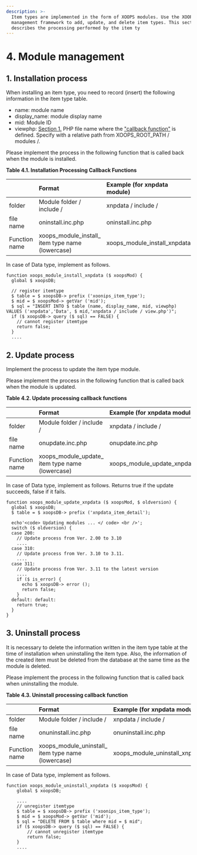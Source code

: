 ```yaml
---
description: >-
  Item types are implemented in the form of XOOPS modules. Use the XOOPS module
  management framework to add, update, and delete item types. This section
  describes the processing performed by the item ty
---
```


# 4. Module management

## 1. Installation process

When installing an item type, you need to record \(insert\) the following information in the item type table.

* name: module name
* display\_name: module display name
* mid: Module ID
* viewphp: [Section 1.](https://xoonips.osdn.jp/manuals/itemtype-340/itemtype.html#itemtype.callback) PHP file name where the ["callback function"](https://xoonips.osdn.jp/manuals/itemtype-340/itemtype.html#itemtype.callback) is defined. Specify with a relative path from XOOPS\_ROOT\_PATH / modules /.

Please implement the process in the following function that is called back when the module is installed.

**Table 4.1. Installation Processing Callback Functions**

|  | Format | Example \(for xnpdata module\) |
| :--- | :--- | :--- |
| folder | Module folder / include / | xnpdata / include / |
| file name | oninstall.inc.php | oninstall.inc.php |
| Function name | xoops\_module\_install\_ item type name \(lowercase\) | xoops\_module\_install\_xnpdata |

In case of Data type, implement as follows.

```text
function xoops_module_install_xnpdata ($ xoopsMod) {
  global $ xoopsDB;

  // register itemtype
  $ table = $ xoopsDB-> prefix ('xoonips_item_type');
  $ mid = $ xoopsMod-> getVar ('mid');
  $ sql = "INSERT INTO $ table (name, display_name, mid, viewphp) VALUES ('xnpdata','Data', $ mid,'xnpdata / include / view.php')";
  if ($ xoopsDB-> query ($ sql) == FALSE) {
    // cannot register itemtype
    return false;
  }
  ....
```

## 2. Update process

Implement the process to update the item type module.

Please implement the process in the following function that is called back when the module is updated.

**Table 4.2. Update processing callback functions**

|  | Format | Example \(for xnpdata module\) |
| :--- | :--- | :--- |
| folder | Module folder / include / | xnpdata / include / |
| file name | onupdate.inc.php | onupdate.inc.php |
| Function name | xoops\_module\_update\_ item type name \(lowercase\) | xoops\_module\_update\_xnpdata |

In case of Data type, implement as follows. Returns true if the update succeeds, false if it fails.

```text
function xoops_module_update_xnpdata ($ xoopsMod, $ oldversion) {
  global $ xoopsDB;
  $ table = $ xoopsDB-> prefix ('xnpdata_item_detail');

  echo'<code> Updating modules ... </ code> <br />';
  switch ($ oldversion) {
  case 200:
    // Update process from Ver. 2.00 to 3.10
    ....
  case 310:
    // Update process from Ver. 3.10 to 3.11.
    ....
  case 311:
    // Update process from Ver. 3.11 to the latest version
    ....
    if ($ is_error) {
      echo $ xoopsDB-> error ();
      return false;
    }
  default: default:
    return true;
  }
}
```

## 3. Uninstall process

It is necessary to delete the information written in the item type table at the time of installation when uninstalling the item type. Also, the information of the created item must be deleted from the database at the same time as the module is deleted.

Please implement the process in the following function that is called back when uninstalling the module.

**Table 4.3. Uninstall processing callback function**

|  | Format | Example \(for xnpdata module\) |
| :--- | :--- | :--- |
| folder | Module folder / include / | xnpdata / include / |
| file name | onuninstall.inc.php | onuninstall.inc.php |
| Function name | xoops\_module\_uninstall\_ item type name \(lowercase\) | xoops\_module\_uninstall\_xnpdata |

In case of Data type, implement as follows.

```text
function xoops_module_uninstall_xnpdata ($ xoopsMod) {
    global $ xoopsDB;

    ....
    // unregister itemtype
    $ table = $ xoopsDB-> prefix ('xoonips_item_type');
    $ mid = $ xoopsMod-> getVar ('mid');
    $ sql = "DELETE FROM $ table where mid = $ mid";
    if ($ xoopsDB-> query ($ sql) == FALSE) {
        // cannot unregister itemtype
        return false;
    }
    ....
```

